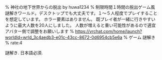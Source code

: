 % 神社の地下世界からの脱出 by huwa1234
% 制限時間１時間の脱出ゲーム風謎解きワールド。デスクトップでも大丈夫です。１～５人程度でプレイすることを想定しています。 ホラー要素はありません。 既プレイ者が一緒に行きやすいように最大人数を20人にしました。 人数が増えると重い可能性があるので適宜アバター側で調整をお願いします
% https://vrchat.com/home/launch?worldId=wrld_3c4aedb3-e01c-43cc-8672-0d6954cb5e6a
% ゲーム 謎解き
% rate:4

謎解き.
日本語必須.
